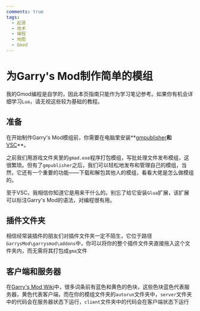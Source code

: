 ```yaml
---
comments: true
tags:
  - 起源
  - 技术
  - 编程
  - 地图
  - Gmod
---
```


# 为Garry's Mod制作简单的模组

我的Gmod编程是自学的，因此本页指南只能作为学习笔记参考。如果你有机会详细学习`Lua`，请无视这些较为基础的教程。

## 准备

在开始制作Garry's Mod模组前，你需要在电脑里安装**[gmpublisher](https://github.com/WilliamVenner/gmpublisher)**和**[VSC](https://code.visualstudio.com/download)**。

之前我们用游戏文件夹里的`gmad.exe`程序打包模组，写批处理文件发布模组，这很繁琐。但有了`gmpublisher`之后，我们可以轻松地发布和管理自己的模组，当然，它还有一个重要的功能——下载和解包其他人的模组，看看大佬是怎么做模组的。

至于VSC，我相信你知道它是用来干什么的。别忘了给它安装`Glua`扩展，该扩展可以标注Garry's Mod的语法，对编程很有用。

## 插件文件夹

相信经常装插件的朋友们对插件文件夹一定不陌生，它位于路径`GarrysMod\garrysmod\addons`中，你可以将你的整个插件文件夹直接拖入这个文件夹内，而无需将其打包成`gma`文件

## 客户端和服务器

在[Garry's Mod Wiki](https://wiki.facepunch.com/gmod/)中，很多词条前有蓝色和黄色的色块，这些色块蓝色代表服务器，黄色代表客户端，而在你的模组文件夹的`autorun`文件夹中，`server`文件夹中的代码会在服务器状态下运行，`client`文件夹中的代码会在客户端状态下运行
